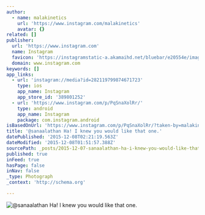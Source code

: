 ```yaml
---
author:
  - name: malakinetics
    url: 'https://www.instagram.com/malakinetics'
    avatar: {}
related: []
publisher:
  url: 'https://www.instagram.com'
  name: Instagram
  favicon: 'https://instagramstatic-a.akamaihd.net/bluebar/e20554e/images/ico/favicon.ico'
  domain: www.instagram.com
keywords: []
app_links:
  - url: 'instagram://media?id=282119799874671723'
    type: ios
    app_name: Instagram
    app_store_id: '389801252'
  - url: 'https://www.instagram.com/p/PqSnaXolRr/'
    type: android
    app_name: Instagram
    package: com.instagram.android
isBasedOnUrl: 'https://www.instagram.com/p/PqSnaXolRr/?taken-by=malakinetics'
title: '@sanaalathan Ha! I knew you would like that one.'
datePublished: '2015-12-08T02:21:19.563Z'
dateModified: '2015-12-08T01:51:57.388Z'
sourcePath: _posts/2015-12-07-sanaalathan-ha-i-knew-you-would-like-that-one.md
published: true
inFeed: true
hasPage: false
inNav: false
_type: Photograph
_context: 'http://schema.org'

---
```

![&commat;sanaalathan Ha&excl; I knew you would like that one&period;](https://scontent.cdninstagram.com/hphotos-xfa1/t51.2885-15/e15/11190971_975282475850235_994944631_n.jpg)